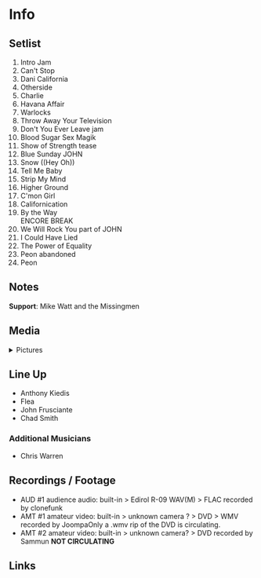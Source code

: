 # Info

## Setlist

1. Intro Jam
2. Can't Stop
3. Dani California
4. Otherside
5. Charlie
6. Havana Affair
7. Warlocks
8. Throw Away Your Television
9.  Don't You Ever Leave jam
10. Blood Sugar Sex Magik
11. Show of Strength tease
12. Blue Sunday JOHN
13. Snow ((Hey Oh))
14. Tell Me Baby
15. Strip My Mind
16. Higher Ground
17. C'mon Girl
18. Californication
19. By the Way
<br> ENCORE BREAK
20. We Will Rock You part of JOHN
21. I Could Have Lied
22. The Power of Equality
23. Peon abandoned
24. Peon

## Notes

**Support**: Mike Watt and the Missingmen

## Media 

<details>
  <summary>Pictures</summary>
  <!--<img alt="Setlist" title="Setlist" src="_.jpg" height="200" />
  <img alt="Flyer" title="Flyer" src="_.jpg" height="200" />
  <img alt="Clipper" title="Clipper" src="_.jpg" height="200" />
  <img alt="Ticket" title="Ticket" src="_.jpg" height="200" />
  -->
</details>

## Line Up

* Anthony Kiedis
* Flea
* John Frusciante
* Chad Smith

### Additional Musicians

* Chris Warren

## Recordings / Footage

* AUD #1 audience audio: built-in > Edirol R-09 WAV(M) > FLAC recorded by clonefunk  
* AMT #1 amateur video: built-in > unknown camera ? > DVD > WMV recorded by JoompaOnly a .wmv rip of the DVD is circulating.
* AMT #2 amateur video: built-in > unknown camera? > DVD recorded by Sammun **NOT CIRCULATING**

## Links
